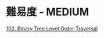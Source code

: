 # 難易度 - MEDIUM

[102. Binary Tree Level Order Traversal](001-200/102_BinaryTreeLevelOrderTraversal.js)
